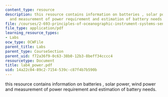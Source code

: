 ```yaml
---
content_type: resource
description: this resource contains information on batteries , solar power, wind power
  and measurement of power requirement and estimation of battery needs.
file: /courses/2-693-principles-of-oceanographic-instrument-systems-sensors-and-measurements-13-998-spring-2004/14a22c0489c27154539cc87f4b7b590b_lab4_power.pdf
file_type: application/pdf
learning_resource_types:
- Labs
ocw_type: OCWFile
parent_title: Labs
parent_type: CourseSection
parent_uid: f72a36f9-0c63-38b0-12b3-8beff34cccc4
resourcetype: Document
title: lab4_power.pdf
uid: 14a22c04-89c2-7154-539c-c87f4b7b590b
---
```

this resource contains information on batteries , solar power, wind power and measurement of power requirement and estimation of battery needs.

